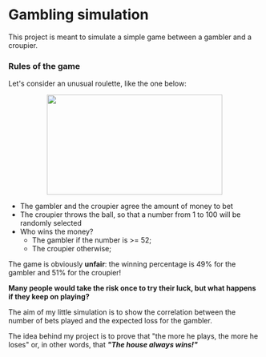 # Gambling simulation

This project is meant to simulate a simple game between a gambler and a croupier.

### Rules of the game
Let's consider an unusual roulette, like the one below:
<p align="center"><img src="https://debitcardcasino.ca/wp-content/uploads/2019/01/100-to-1-roulette-table.jpg" width="350" height="200"> </p>

- The gambler and the croupier agree the amount of money to bet
- The croupier throws the ball, so that a number from 1 to 100 will be randomly selected
- Who wins the money?
  - The gambler if the number is >= 52;
  - The croupier otherwise;

The game is obviously **unfair**: the winning percentage is 49% for the gambler and 51% for the croupier! 

**Many people would take the risk once to try their luck, but what happens if they keep on playing?**

The aim of my little simulation is to show the correlation between the number of bets played and the expected loss for the gambler. 

The idea behind my project is to prove that "the more he plays, the more he loses" or, in other words, that ***"The house always wins!"***
